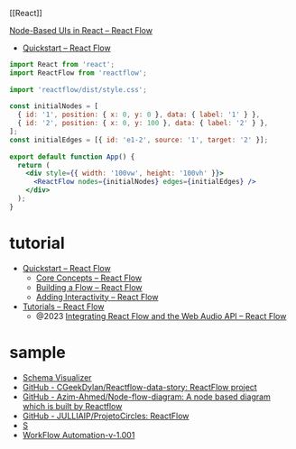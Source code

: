[[React]]

[Node-Based UIs in React – React Flow](https://reactflow.dev/)
- [Quickstart – React Flow](https://reactflow.dev/learn#creating-your-first-flow)

```jsx
import React from 'react';
import ReactFlow from 'reactflow';
 
import 'reactflow/dist/style.css';
 
const initialNodes = [
  { id: '1', position: { x: 0, y: 0 }, data: { label: '1' } },
  { id: '2', position: { x: 0, y: 100 }, data: { label: '2' } },
];
const initialEdges = [{ id: 'e1-2', source: '1', target: '2' }];
 
export default function App() {
  return (
    <div style={{ width: '100vw', height: '100vh' }}>
      <ReactFlow nodes={initialNodes} edges={initialEdges} />
    </div>
  );
}
```

# tutorial
- [Quickstart – React Flow](https://reactflow.dev/learn)
	- [Core Concepts – React Flow](https://reactflow.dev/learn/concepts/core-concepts)
	- [Building a Flow – React Flow](https://reactflow.dev/learn/getting-started/building-a-flow)
	- [Adding Interactivity – React Flow](https://reactflow.dev/learn/getting-started/adding-interactivity) 
- [Tutorials – React Flow](https://reactflow.dev/learn/tutorials)
	- @2023 [Integrating React Flow and the Web Audio API – React Flow](https://reactflow.dev/learn/tutorials/react-flow-and-the-web-audio-api)

# sample
- [Schema Visualizer](https://sqlhabit.github.io/sql_schema_visualizer/)
- [GitHub - CGeekDylan/Reactflow-data-story: ReactFlow project](https://github.com/CGeekDylan/Reactflow-data-story)
- [GitHub - Azim-Ahmed/Node-flow-diagram: A node based diagram which is built by Reactflow](https://github.com/Azim-Ahmed/Node-flow-diagram)
- [GitHub - JULLIAIP/ProjetoCircles: ReactFlow](https://github.com/JULLIAIP/ProjetoCircles)
- [S](https://kaleidoscopic-arithmetic-3b682b.netlify.app/)
- [WorkFlow Automation-v-1.001](https://workflowautomation.netlify.app/)



 